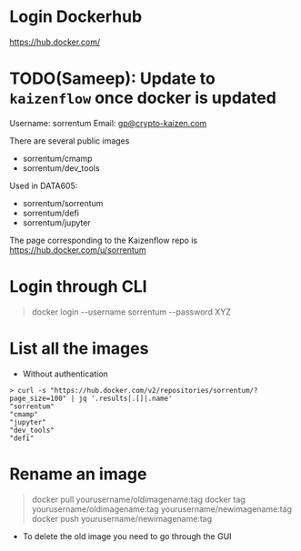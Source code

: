 # Login Dockerhub

https://hub.docker.com/

# TODO(Sameep): Update to `kaizenflow` once docker is updated
Username: sorrentum
Email: gp@crypto-kaizen.com

There are several public images

- sorrentum/cmamp
- sorrentum/dev_tools

Used in DATA605:
- sorrentum/sorrentum
- sorrentum/defi
- sorrentum/jupyter

The page corresponding to the Kaizenflow repo is
https://hub.docker.com/u/sorrentum

# Login through CLI

> docker login --username sorrentum --password XYZ

# List all the images

- Without authentication
```
> curl -s "https://hub.docker.com/v2/repositories/sorrentum/?page_size=100" | jq '.results|.[]|.name'
"sorrentum"
"cmamp"
"jupyter"
"dev_tools"
"defi"
```

# Rename an image

> docker pull yourusername/oldimagename:tag
> docker tag yourusername/oldimagename:tag yourusername/newimagename:tag
> docker push yourusername/newimagename:tag

- To delete the old image you need to go through the GUI
